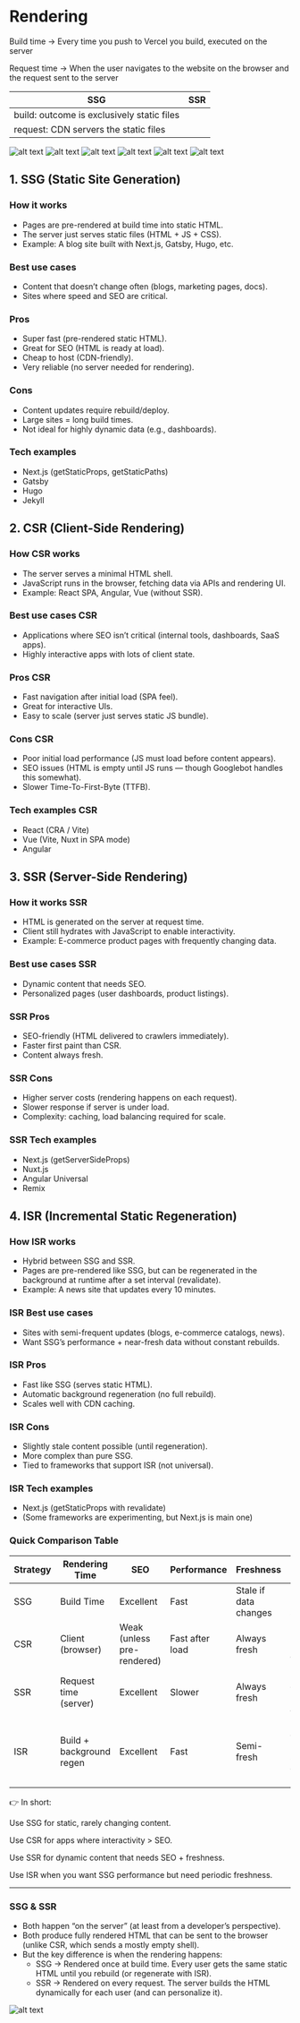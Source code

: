 # Rendering

Build time -> Every time you push to Vercel you build, executed on the server

Request time -> When the user navigates to the website on the browser and the request sent to the server

|SSG|SSR|
|---|---|
| build: outcome is exclusively static files |  |
| request: CDN servers the static files | |

![alt text](image-6.png)
![alt text](image-5.png)
![alt text](image-4.png)
![alt text](image-2.png)
![alt text](image-1.png)
![alt text](image.png)

## 1. SSG (Static Site Generation)

### How it works

- Pages are pre-rendered at build time into static HTML.
- The server just serves static files (HTML + JS + CSS).
- Example: A blog site built with Next.js, Gatsby, Hugo, etc.

### Best use cases

- Content that doesn’t change often (blogs, marketing pages, docs).
- Sites where speed and SEO are critical.

### Pros

- Super fast (pre-rendered static HTML).
- Great for SEO (HTML is ready at load).
- Cheap to host (CDN-friendly).
- Very reliable (no server needed for rendering).

### Cons

- Content updates require rebuild/deploy.
- Large sites = long build times.
- Not ideal for highly dynamic data (e.g., dashboards).

### Tech examples

- Next.js (getStaticProps, getStaticPaths)
- Gatsby
- Hugo
- Jekyll

## 2. CSR (Client-Side Rendering)

### How CSR works

- The server serves a minimal HTML shell.
- JavaScript runs in the browser, fetching data via APIs and rendering UI.
- Example: React SPA, Angular, Vue (without SSR).

### Best use cases CSR

- Applications where SEO isn’t critical (internal tools, dashboards, SaaS apps).
- Highly interactive apps with lots of client state.

### Pros CSR

- Fast navigation after initial load (SPA feel).
- Great for interactive UIs.
- Easy to scale (server just serves static JS bundle).

### Cons CSR

- Poor initial load performance (JS must load before content appears).
- SEO issues (HTML is empty until JS runs — though Googlebot handles this somewhat).
- Slower Time-To-First-Byte (TTFB).

### Tech examples CSR

- React (CRA / Vite)
- Vue (Vite, Nuxt in SPA mode)
- Angular

## 3. SSR (Server-Side Rendering)

### How it works SSR

- HTML is generated on the server at request time.
- Client still hydrates with JavaScript to enable interactivity.
- Example: E-commerce product pages with frequently changing data.

### Best use cases SSR

- Dynamic content that needs SEO.
- Personalized pages (user dashboards, product listings).

### SSR Pros

- SEO-friendly (HTML delivered to crawlers immediately).
- Faster first paint than CSR.
- Content always fresh.

### SSR Cons

- Higher server costs (rendering happens on each request).
- Slower response if server is under load.
- Complexity: caching, load balancing required for scale.

### SSR Tech examples

- Next.js (getServerSideProps)
- Nuxt.js
- Angular Universal
- Remix

## 4. ISR (Incremental Static Regeneration)

### How ISR works

- Hybrid between SSG and SSR.
- Pages are pre-rendered like SSG, but can be regenerated in the background at runtime after a set interval (revalidate).
- Example: A news site that updates every 10 minutes.

### ISR Best use cases

- Sites with semi-frequent updates (blogs, e-commerce catalogs, news).
- Want SSG’s performance + near-fresh data without constant rebuilds.

### ISR Pros

- Fast like SSG (serves static HTML).
- Automatic background regeneration (no full rebuild).
- Scales well with CDN caching.

### ISR Cons

- Slightly stale content possible (until regeneration).
- More complex than pure SSG.
- Tied to frameworks that support ISR (not universal).

### ISR Tech examples

- Next.js (getStaticProps with revalidate)
- (Some frameworks are experimenting, but Next.js is main one)

### Quick Comparison Table

| Strategy | Rendering Time | SEO | Performance| Freshness| Best For|
|---|---|---|---|---|---|
|SSG|Build Time|Excellent|Fast|Stale if data changes|Blogs, docs, marketing sites|
|CSR|Client (browser)|Weak (unless pre-rendered)|Fast after load|Always fresh|Dashboards, internal apps|
|SSR|Request time (server)|Excellent|Slower|Always fresh|E-commerce, personalized apps|
|ISR|Build + background regen|Excellent|Fast|Semi-fresh|News, catalogs, large sitesNews, catalogs, large sites|

👉 In short:

Use SSG for static, rarely changing content.

Use CSR for apps where interactivity > SEO.

Use SSR for dynamic content that needs SEO + freshness.

Use ISR when you want SSG performance but need periodic freshness.

----

### SSG & SSR

- Both happen “on the server” (at least from a developer’s perspective).
- Both produce fully rendered HTML that can be sent to the browser (unlike CSR, which sends a mostly empty shell).
- But the key difference is when the rendering happens:
  - SSG → Rendered once at build time. Every user gets the same static HTML until you rebuild (or regenerate with ISR).
  - SSR → Rendered on every request. The server builds the HTML dynamically for each user (and can personalize it).

![alt text](image-7.png)